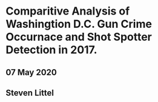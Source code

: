 # Comparitive Analysis of Washingtion D.C. Gun Crime Occurnace and Shot Spotter Detection in 2017.
## 07 May 2020
## Steven Littel

